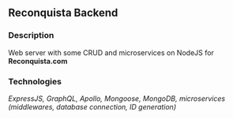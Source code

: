 ## Reconquista Backend  

### Description  

Web server with some CRUD and microservices on NodeJS for **Reconquista.com**  

### Technologies     

*ExpressJS, GraphQL, Apollo, Mongoose, MongoDB, microservices (middlewares, database connection, ID generation)*  
